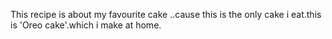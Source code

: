 This recipe is about my favourite cake ..cause this is the only cake i eat.this is 'Oreo cake'.which i make at home.